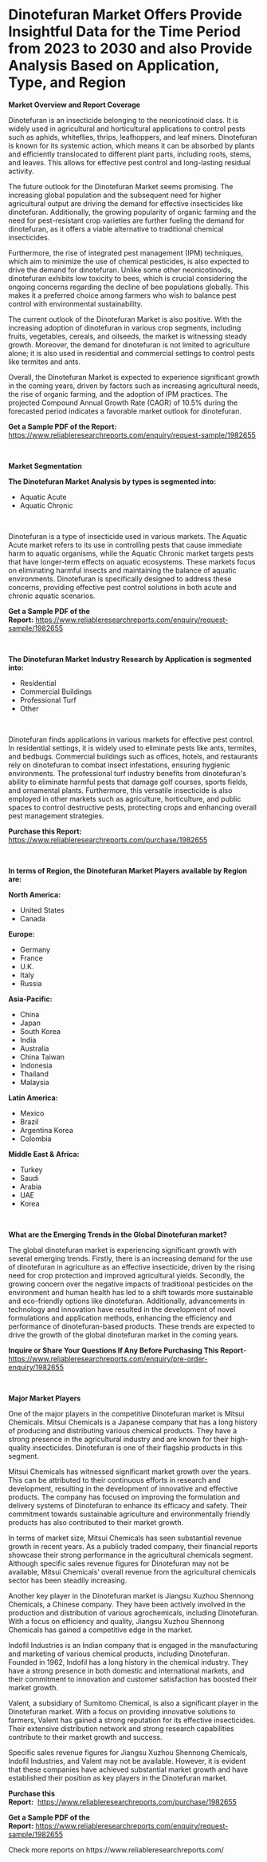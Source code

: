 <p><h1>Dinotefuran Market Offers Provide Insightful Data for the Time Period from 2023 to 2030 and also Provide Analysis Based on Application, Type, and Region</h1></p><p><strong>Market Overview and Report Coverage</strong></p>
<p><p>Dinotefuran is an insecticide belonging to the neonicotinoid class. It is widely used in agricultural and horticultural applications to control pests such as aphids, whiteflies, thrips, leafhoppers, and leaf miners. Dinotefuran is known for its systemic action, which means it can be absorbed by plants and efficiently translocated to different plant parts, including roots, stems, and leaves. This allows for effective pest control and long-lasting residual activity.</p><p>The future outlook for the Dinotefuran Market seems promising. The increasing global population and the subsequent need for higher agricultural output are driving the demand for effective insecticides like dinotefuran. Additionally, the growing popularity of organic farming and the need for pest-resistant crop varieties are further fueling the demand for dinotefuran, as it offers a viable alternative to traditional chemical insecticides.</p><p>Furthermore, the rise of integrated pest management (IPM) techniques, which aim to minimize the use of chemical pesticides, is also expected to drive the demand for dinotefuran. Unlike some other neonicotinoids, dinotefuran exhibits low toxicity to bees, which is crucial considering the ongoing concerns regarding the decline of bee populations globally. This makes it a preferred choice among farmers who wish to balance pest control with environmental sustainability.</p><p>The current outlook of the Dinotefuran Market is also positive. With the increasing adoption of dinotefuran in various crop segments, including fruits, vegetables, cereals, and oilseeds, the market is witnessing steady growth. Moreover, the demand for dinotefuran is not limited to agriculture alone; it is also used in residential and commercial settings to control pests like termites and ants.</p><p>Overall, the Dinotefuran Market is expected to experience significant growth in the coming years, driven by factors such as increasing agricultural needs, the rise of organic farming, and the adoption of IPM practices. The projected Compound Annual Growth Rate (CAGR) of 10.5% during the forecasted period indicates a favorable market outlook for dinotefuran.</p></p>
<p><strong>Get a Sample PDF of the Report:</strong> <a href="https://www.reliableresearchreports.com/enquiry/request-sample/1982655">https://www.reliableresearchreports.com/enquiry/request-sample/1982655</a></p>
<p>&nbsp;</p>
<p><strong>Market Segmentation</strong></p>
<p><strong>The Dinotefuran Market Analysis by types is segmented into:</strong></p>
<p><ul><li>Aquatic Acute</li><li>Aquatic Chronic</li></ul></p>
<p>&nbsp;</p>
<p><p>Dinotefuran is a type of insecticide used in various markets. The Aquatic Acute market refers to its use in controlling pests that cause immediate harm to aquatic organisms, while the Aquatic Chronic market targets pests that have longer-term effects on aquatic ecosystems. These markets focus on eliminating harmful insects and maintaining the balance of aquatic environments. Dinotefuran is specifically designed to address these concerns, providing effective pest control solutions in both acute and chronic aquatic scenarios.</p></p>
<p><strong>Get a Sample PDF of the Report:</strong>&nbsp;<a href="https://www.reliableresearchreports.com/enquiry/request-sample/1982655">https://www.reliableresearchreports.com/enquiry/request-sample/1982655</a></p>
<p>&nbsp;</p>
<p><strong>The Dinotefuran Market Industry Research by Application is segmented into:</strong></p>
<p><ul><li>Residential</li><li>Commercial Buildings</li><li>Professional Turf</li><li>Other</li></ul></p>
<p>&nbsp;</p>
<p><p>Dinotefuran finds applications in various markets for effective pest control. In residential settings, it is widely used to eliminate pests like ants, termites, and bedbugs. Commercial buildings such as offices, hotels, and restaurants rely on dinotefuran to combat insect infestations, ensuring hygienic environments. The professional turf industry benefits from dinotefuran's ability to eliminate harmful pests that damage golf courses, sports fields, and ornamental plants. Furthermore, this versatile insecticide is also employed in other markets such as agriculture, horticulture, and public spaces to control destructive pests, protecting crops and enhancing overall pest management strategies.</p></p>
<p><strong>Purchase this Report:</strong>&nbsp; <a href="https://www.reliableresearchreports.com/purchase/1982655">https://www.reliableresearchreports.com/purchase/1982655</a></p>
<p>&nbsp;</p>
<p><strong>In terms of Region, the Dinotefuran Market Players available by Region are:</strong></p>
<p>
    <p> <strong> North America: </strong>
        <ul>
            <li>United States</li>
            <li>Canada</li>
        </ul>
        </p> 
    <p> <strong> Europe: </strong>
        <ul>
            <li>Germany</li>
            <li>France</li>
            <li>U.K.</li>
            <li>Italy</li>
            <li>Russia</li>
        </ul>
        </p> 
    <p> <strong> Asia-Pacific: </strong>
        <ul>
            <li>China</li>
            <li>Japan</li>
            <li>South Korea</li>
            <li>India</li>
            <li>Australia</li>
            <li>China Taiwan</li>
            <li>Indonesia</li>
            <li>Thailand</li>
            <li>Malaysia</li>
        </ul>
        </p> 
    <p> <strong> Latin America: </strong>
        <ul>
            <li>Mexico</li>
            <li>Brazil</li>
            <li>Argentina Korea</li>
            <li>Colombia</li>
        </ul>
        </p> 
    <p> <strong> Middle East & Africa: </strong>
        <ul>
            <li>Turkey</li>
            <li>Saudi</li>
            <li>Arabia</li>
            <li>UAE</li>
            <li>Korea</li>
        </ul>
    </p>
    </p>
<p>&nbsp;</p>
<p><strong>What are the Emerging Trends in the Global Dinotefuran market?</strong></p>
<p><p>The global dinotefuran market is experiencing significant growth with several emerging trends. Firstly, there is an increasing demand for the use of dinotefuran in agriculture as an effective insecticide, driven by the rising need for crop protection and improved agricultural yields. Secondly, the growing concern over the negative impacts of traditional pesticides on the environment and human health has led to a shift towards more sustainable and eco-friendly options like dinotefuran. Additionally, advancements in technology and innovation have resulted in the development of novel formulations and application methods, enhancing the efficiency and performance of dinotefuran-based products. These trends are expected to drive the growth of the global dinotefuran market in the coming years.</p></p>
<p><strong>Inquire or Share Your Questions If Any Before Purchasing This Report</strong>- <a href="https://www.reliableresearchreports.com/enquiry/pre-order-enquiry/1982655">https://www.reliableresearchreports.com/enquiry/pre-order-enquiry/1982655</a></p>
<p>&nbsp;</p>
<p><strong>Major Market Players</strong></p>
<p><p>One of the major players in the competitive Dinotefuran market is Mitsui Chemicals. Mitsui Chemicals is a Japanese company that has a long history of producing and distributing various chemical products. They have a strong presence in the agricultural industry and are known for their high-quality insecticides. Dinotefuran is one of their flagship products in this segment.</p><p>Mitsui Chemicals has witnessed significant market growth over the years. This can be attributed to their continuous efforts in research and development, resulting in the development of innovative and effective products. The company has focused on improving the formulation and delivery systems of Dinotefuran to enhance its efficacy and safety. Their commitment towards sustainable agriculture and environmentally friendly products has also contributed to their market growth.</p><p>In terms of market size, Mitsui Chemicals has seen substantial revenue growth in recent years. As a publicly traded company, their financial reports showcase their strong performance in the agricultural chemicals segment. Although specific sales revenue figures for Dinotefuran may not be available, Mitsui Chemicals' overall revenue from the agricultural chemicals sector has been steadily increasing.</p><p>Another key player in the Dinotefuran market is Jiangsu Xuzhou Shennong Chemicals, a Chinese company. They have been actively involved in the production and distribution of various agrochemicals, including Dinotefuran. With a focus on efficiency and quality, Jiangsu Xuzhou Shennong Chemicals has gained a competitive edge in the market.</p><p>Indofil Industries is an Indian company that is engaged in the manufacturing and marketing of various chemical products, including Dinotefuran. Founded in 1962, Indofil has a long history in the chemical industry. They have a strong presence in both domestic and international markets, and their commitment to innovation and customer satisfaction has boosted their market growth.</p><p>Valent, a subsidiary of Sumitomo Chemical, is also a significant player in the Dinotefuran market. With a focus on providing innovative solutions to farmers, Valent has gained a strong reputation for its effective insecticides. Their extensive distribution network and strong research capabilities contribute to their market growth and success.</p><p>Specific sales revenue figures for Jiangsu Xuzhou Shennong Chemicals, Indofil Industries, and Valent may not be available. However, it is evident that these companies have achieved substantial market growth and have established their position as key players in the Dinotefuran market.</p></p>
<p><strong>Purchase this Report:</strong>&nbsp;&nbsp;<a href="https://www.reliableresearchreports.com/purchase/1982655">https://www.reliableresearchreports.com/purchase/1982655</a></p>
<p></p>
<p><strong>Get a Sample PDF of the Report:</strong>&nbsp;<a href="https://www.reliableresearchreports.com/enquiry/request-sample/1982655">https://www.reliableresearchreports.com/enquiry/request-sample/1982655</a></p>
<p>Check more reports on https://www.reliableresearchreports.com/</p>